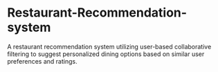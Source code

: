 # Restaurant-Recommendation-system
 A restaurant recommendation system utilizing user-based collaborative filtering to suggest personalized dining options based on similar user preferences and ratings.
